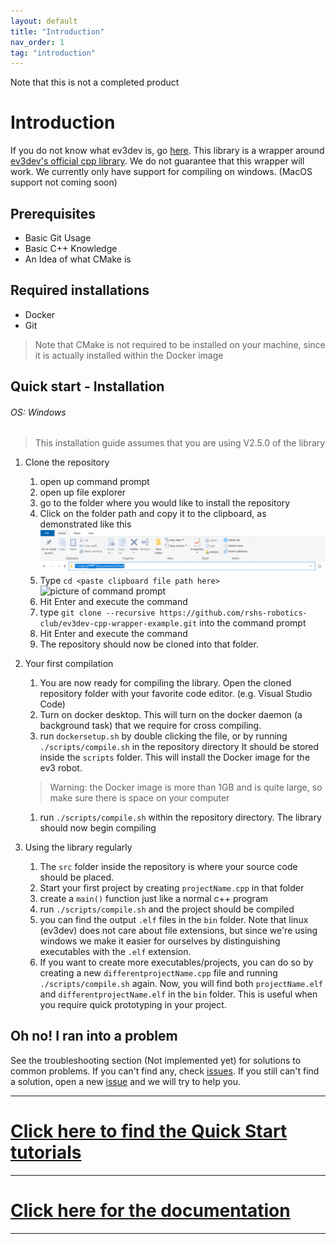 ```yaml
---
layout: default
title: "Introduction"
nav_order: 1
tag: "introduction"
---
```

Note that this is not a completed product
# Introduction
If you do not know what ev3dev is, go [here](https://www.ev3dev.org/).
This library is a wrapper around [ev3dev's official cpp library](https://github.com/ddemidov/ev3dev-lang-cpp). We do not guarantee that this wrapper will work.
We currently only have support for compiling on windows. (MacOS support not coming soon)
## Prerequisites
- Basic Git Usage
- Basic C++ Knowledge
- An Idea of what CMake is
## Required installations
- Docker
- Git
> Note that CMake is not required to be installed on your machine, since it is actually installed within the Docker image

## Quick start - Installation
###### OS: Windows
> This installation guide assumes that you are using V2.5.0 of the library

1. Clone the repository
   1. open up command prompt
   2. open up file explorer
   3. go to the folder where you would like to install the repository
   4. Click on the folder path and copy it to the clipboard, as demonstrated like this
   ![picture of file explorer](toedit.png "picture of path being copied from file explorer")
   1. Type `cd <paste clipboard file path here>`
   ![picture of command prompt](tmp.png "TODO")
   1. Hit Enter and execute the command
   2. type `git clone --recursive https://github.com/rshs-robotics-club/ev3dev-cpp-wrapper-example.git` into the command prompt
   3. Hit Enter and execute the command
   4. The repository should now be cloned into that folder.
2. Your first compilation
   1. You are now ready for compiling the library. Open the cloned repository folder with your favorite code editor. (e.g. Visual Studio Code)
   2. Turn on docker desktop. This will turn on the docker daemon (a background task) that we require for cross compiling.
   3. run `dockersetup.sh` by double clicking the file, or by running `./scripts/compile.sh` in the repository directory It should be stored inside the `scripts` folder. This will install the Docker image for the ev3 robot. 
   > Warning: the Docker image is more than 1GB and is quite large, so make sure there is space on your computer

   1. run `./scripts/compile.sh` within the repository directory. The library should now begin compiling
3. Using the library regularly
   1. The `src` folder inside the repository is where your source code should be placed.
   2. Start your first project by creating `projectName.cpp` in that folder
   3. create a `main()` function just like a normal c++ program
   4. run `./scripts/compile.sh` and the project should be compiled
   5. you can find the output `.elf` files in the `bin` folder. Note that linux (ev3dev) does not care about file extensions, but since we're using windows we make it easier for ourselves by distinguishing executables with the `.elf` extension.
   6. If you want to create more executables/projects, you can do so by creating a new `differentprojectName.cpp` file and running `./scripts/compile.sh` again. Now, you will find both `projectName.elf` and `differentprojectName.elf` in the `bin` folder. This is useful when you require quick prototyping in your project.
## Oh no! I ran into a problem
See the troubleshooting section (Not implemented yet) for solutions to common problems. If you can't find any, check [issues](https://github.com/rshs-robotics-club/ev3dev-cpp-template-wrapper/issues). If you still can't find a solution, open a new [issue](https://github.com/rshs-robotics-club/ev3dev-cpp-template-wrapper/issues) and we will try to help you.

---
# [Click here to find the Quick Start tutorials](quickstartTutorials.md)
---
# [Click here for the documentation](documentation.md)
---
